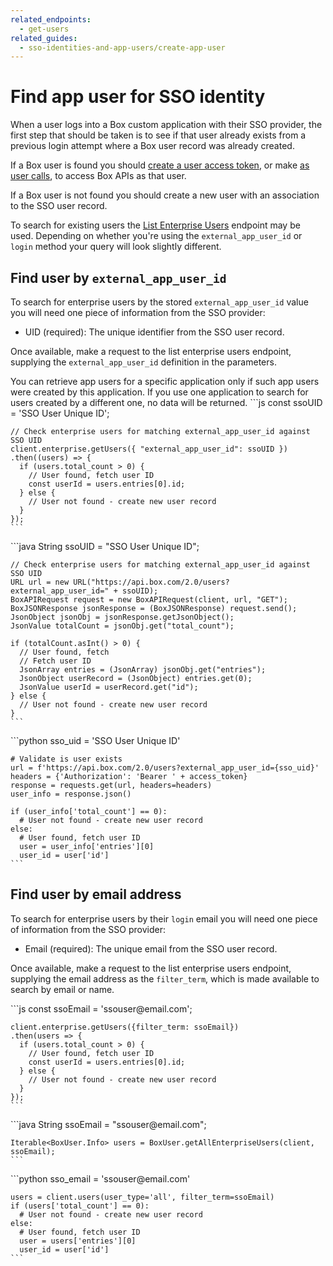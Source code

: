 ```yaml
---
related_endpoints:
  - get-users
related_guides:
  - sso-identities-and-app-users/create-app-user
---
```


# Find app user for SSO identity

When a user logs into a Box custom application with their SSO provider, the
first step that should be taken is to see if that user already exists from a
previous login attempt where a Box user record was already created. 

If a Box user is found you should
[create a user access token](guide://authentication/jwt/user-access-tokens/),
or make [as user calls](guide://authentication/jwt/as-user/), to access Box
APIs as that user.

If a Box user is not found you should create a new user with an association to
the SSO user record. 

To search for existing users the [List Enterprise Users](e://get-users)
endpoint may be used. Depending on whether you're using the
`external_app_user_id` or `login` method your query will look slightly
different.

## Find user by `external_app_user_id`

To search for enterprise users by the stored `external_app_user_id` value you
will need one piece of information from the SSO provider:

* UID (required): The unique identifier from the SSO user record.

Once available, make a request to the list enterprise users endpoint, supplying
the `external_app_user_id` definition in the parameters.

<message type='warning'>
You can retrieve app users for a specific application only if 
such app users were created by this application.
If you use one application to search for users
created by a different one, no data will be returned.
</message>

<Tabs>
  <Tab title='Node'>
    ```js
    const ssoUID = 'SSO User Unique ID';

    // Check enterprise users for matching external_app_user_id against SSO UID
    client.enterprise.getUsers({ "external_app_user_id": ssoUID })
    .then((users) => {
      if (users.total_count > 0) {
        // User found, fetch user ID
        const userId = users.entries[0].id;
      } else {
        // User not found - create new user record
      }
    });
    ```
  </Tab>
  <Tab title='Java'>
    ```java
    String ssoUID = "SSO User Unique ID";

    // Check enterprise users for matching external_app_user_id against SSO UID
    URL url = new URL("https://api.box.com/2.0/users?external_app_user_id=" + ssoUID);
    BoxAPIRequest request = new BoxAPIRequest(client, url, "GET");
    BoxJSONResponse jsonResponse = (BoxJSONResponse) request.send();
    JsonObject jsonObj = jsonResponse.getJsonObject();
    JsonValue totalCount = jsonObj.get("total_count");

    if (totalCount.asInt() > 0) {
      // User found, fetch 
      // Fetch user ID
      JsonArray entries = (JsonArray) jsonObj.get("entries");
      JsonObject userRecord = (JsonObject) entries.get(0);
      JsonValue userId = userRecord.get("id");
    } else {
      // User not found - create new user record
    }
    ```
  </Tab>
  <Tab title='Python'>
    ```python
    sso_uid = 'SSO User Unique ID'

    # Validate is user exists
    url = f'https://api.box.com/2.0/users?external_app_user_id={sso_uid}'
    headers = {'Authorization': 'Bearer ' + access_token}
    response = requests.get(url, headers=headers)
    user_info = response.json()

    if (user_info['total_count'] == 0):
      # User not found - create new user record
    else:
      # User found, fetch user ID
      user = user_info['entries'][0]
      user_id = user['id']
    ```
  </Tab>
</Tabs>

## Find user by email address

To search for enterprise users by their `login` email you
will need one piece of information from the SSO provider:

* Email (required): The unique email from the SSO user record.

Once available, make a request to the list enterprise users endpoint, supplying
the email address as the `filter_term`, which is made available to search by
email or name.

<Tabs>
  <Tab title='Node'>
    ```js
    const ssoEmail = 'ssouser@email.com';

    client.enterprise.getUsers({filter_term: ssoEmail})
    .then(users => {
      if (users.total_count > 0) {
        // User found, fetch user ID
        const userId = users.entries[0].id;
      } else {
        // User not found - create new user record
      }
    });
    ```
  </Tab>
  <Tab title='Java'>
    ```java
    String ssoEmail = "ssouser@email.com";

    Iterable<BoxUser.Info> users = BoxUser.getAllEnterpriseUsers(client, ssoEmail);
    ```
  </Tab>
  <Tab title='Python'>
    ```python
    sso_email = 'ssouser@email.com'

    users = client.users(user_type='all', filter_term=ssoEmail)
    if (users['total_count'] == 0):
      # User not found - create new user record
    else:
      # User found, fetch user ID
      user = users['entries'][0]
      user_id = user['id']
    ```
  </Tab>
</Tabs>
